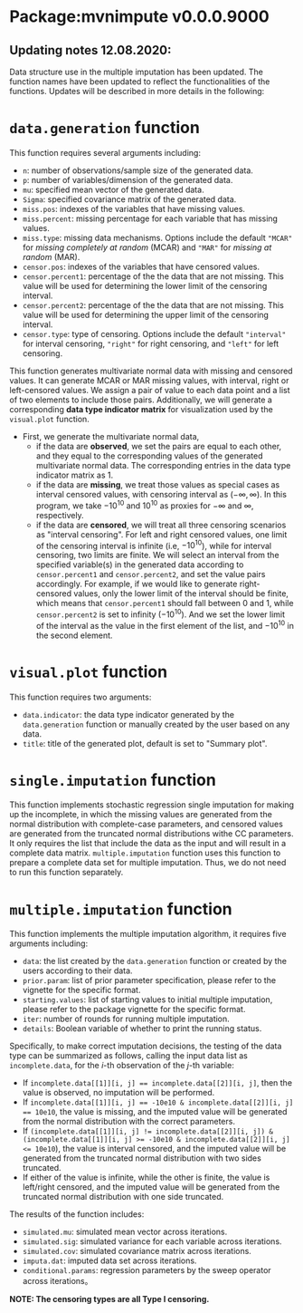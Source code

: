 # Package:mvnimpute v0.0.0.9000

## Updating notes 12.08.2020:

Data structure use in the multiple imputation has been updated. The function names have been updated to reflect the functionalities of the functions. Updates will be described in more details in the following:

# `data.generation` function

This function requires several arguments including:

* `n`: number of observations/sample size of the generated data.
* `p`: number of variables/dimension of the generated data.
* `mu`: specified mean vector of the generated data.
* `Sigma`: specified covariance matrix of the generated data.
* `miss.pos`: indexes of the variables that have missing values.
* `miss.percent`: missing percentage for each variable that has missing values.
* `miss.type`: missing data mechanisms. Options include the default `"MCAR"` for *missing completely at random* (MCAR) and `"MAR"` for *missing at random* (MAR).
* `censor.pos`: indexes of the variables that have censored values.
* `censor.percent1`: percentage of the the data that are not missing. This value will be used for determining the lower limit of the censoring interval.
* `censor.percent2`: percentage of the the data that are not missing. This value will be used for determining the upper limit of the censoring interval.
* `censor.type`: type of censoring. Options include the default `"interval"` for interval censoring, `"right"` for right censoring, and `"left"` for left censoring.

This function generates multivariate normal data with missing and censored values. It can generate MCAR or MAR missing values, with interval, right or left-censored values. We assign a pair of value to each data point and a list of two elements to include those pairs. Additionally, we will generate a corresponding **data type indicator matrix** for visualization used by the `visual.plot` function. 

* First, we generate the multivariate normal data,
  + if the data are **observed**, we set the pairs are equal to each other, and they equal to the corresponding values of the generated multivariate normal data. The corresponding entries in the data type indicator matrix as 1.
  + if the data are **missing**, we treat those values as special cases as interval censored values, with censoring interval as $(-\infty, \infty)$. In this program, we take $-10^{10}$ and $10^{10}$ as proxies for $-\infty$ and $\infty$, respectively.
  + if the data are **censored**, we will treat all three censoring scenarios as "interval censoring". For left and right censored values, one limit of the censoring interval is infinite (i.e, $-10^{10}$), while for interval censoring, two limits are finite. We will select an interval from the specified variable(s) in the generated data according to `censor.percent1` and `censor.percent2`, and set the value pairs accordingly. For example, if we would like to generate right-censored values, only the lower limit of the interval should be finite, which means that `censor.percent1` should fall between 0 and 1, while `censor.percent2` is set to infinity ($-10^{10}$). And we set the lower limit of the interval as the value in the first element of the list, and $-10^{10}$ in the second element.
  
# `visual.plot` function

This function requires two arguments:

* `data.indicator`: the data type indicator generated by the `data.generation` function or manually created by the user based on any data.
* `title`: title of the generated plot, default is set to "Summary plot".

# `single.imputation` function

This function implements stochastic regression single imputation for making up the incomplete, in which the missing values are generated from the normal distribution with complete-case parameters, and censored values are generated from the truncated normal distributions withe CC parameters. It only requires the list that include the data as the input and will result in a complete data matrix. `multiple.imputation` function uses this function to prepare a complete data set for multiple imputation. Thus, we do not need to run this function separately.

# `multiple.imputation` function

This function implements the multiple imputation algorithm, it requires five arguments including:

* `data`: the list created by the `data.generation` function or created by the users according to their data.
* `prior.param`: list of prior parameter specification, please refer to the vignette for the specific format.
* `starting.values`: list of starting values to initial multiple imputation, please refer to the package vignette for the specific format.
* `iter`: number of rounds for running multiple imputation.
* `details`: Boolean variable of whether to print the running status.

Specifically, to make correct imputation decisions, the testing of the data type can be summarized as follows, calling the input data list as `incomplete.data`, for the $i$-th observation of the $j$-th variable:

* If `incomplete.data[[1]][i, j] == incomplete.data[[2]][i, j]`, then the value is observed, no imputation will be performed.
* If `incomplete.data[[1]][i, j] == -10e10 & incomplete.data[[2]][i, j] == 10e10`, the value is missing, and the imputed value will be generated from the normal distribution with the correct parameters.
* If `(incomplete.data[[1]][i, j] != incomplete.data[[2]][i, j]) & (incomplete.data[[1]][i, j] >= -10e10 & incomplete.data[[2]][i, j] <= 10e10`), the value is interval censored, and the imputed value will be generated from the truncated normal distribution with two sides truncated.
* If either of the value is infinite, while the other is finite, the value is left/right censored, and the imputed value will be generated from the truncated normal distribution with one side truncated.

The results of the function includes:

* `simulated.mu`: simulated mean vector across iterations.
* `simulated.sig`: simulated variance for each variable across iterations.
* `simulated.cov`: simulated covariance matrix across iterations.
* `imputa.dat`: imputed data set across iterations.
* `conditional.params`: regression parameters by the sweep operator across iterations。

**NOTE: The censoring types are all Type I censoring.**
